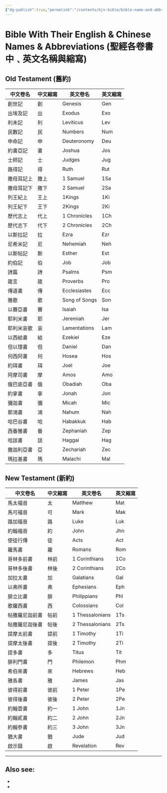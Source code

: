 ```yaml
---
{"dg-publish":true,"permalink":"/contents/kjv-bible/bible-name-and-abbreviations/","noteIcon":"","created":"2025-07-21T16:55:25.052+08:00"}
---
```


# Bible With Their English & Chinese Names & Abbreviations (聖經各卷書中﹑英文名稱與縮寫)

## Old Testament (舊約)

|中文卷名|中文縮寫|英文卷名|英文縮寫|
|---|---|---|---|
|創世記|創|Genesis|Gen|
|出埃及記|出|Exodus|Exo|
|利未記|利|Leviticus|Lev|
|民數記|民|Numbers|Num|
|申命記|申|Deuteronomy|Deu|
|約書亞記|書|Joshua|Jos|
|士師記|士|Judges|Jug|
|路得記|得|Ruth|Rut|
|撒母耳記上|撒上|1 Samuel|1Sa|
|撒母耳記下|撒下|2 Samuel|2Sa|
|列王紀上|王上|1Kings|1Ki|
|列王紀下|王下|2Kings|2Ki|
|歷代志上|代上|1 Chronicles|1Ch|
|歷代志下|代下|2 Chronicles|2Ch|
|以斯拉記|拉|Ezra|Ezr|
|尼希米記|尼|Nehemiah|Neh|
|以斯帖記|斯|Esther|Est|
|約伯記|伯|Job|Job|
|詩篇|詩|Psalms|Psm|
|箴言|箴|Proverbs|Pro|
|傳道書|傳|Ecclesiastes|Ecc|
|雅歌|歌|Song of Songs|Son|
|以賽亞書|賽|Isaiah|Isa|
|耶利米書|耶|Jeremiah|Jer|
|耶利米哀歌|哀|Lamentations|Lam|
|以西結書|結|Ezekiel|Eze|
|但以理書|但|Daniel|Dan|
|何西阿書|何|Hosea|Hos|
|約珥書|珥|Joel|Joe|
|阿摩司書|摩|Amos|Amo|
|俄巴底亞書|俄|Obadiah|Oba|
|約拿書|拿|Jonah|Jon|
|彌迦書|彌|Micah|Mic|
|那鴻書|鴻|Nahum|Nah|
|哈巴谷書|哈|Habakkuk|Hab|
|西番雅書|番|Zephaniah|Zep|
|哈該書|該|Haggai|Hag|
|撒迦利亞書|亞|Zechariah|Zec|
|瑪拉基書|瑪|Malachi|Mal|

## New Testament (新約)

|中文卷名|中文縮寫|英文卷名|英文縮寫|
|---|---|---|---|
|馬太福音|太|Matthew|Mat|
|馬可福音|可|Mark|Mak|
|路加福音|路|Luke|Luk|
|約翰福音|約|John|Jhn|
|使徒行傳|徒|Acts|Act|
|羅馬書|羅|Romans|Rom|
|哥林多前書|林前|1 Corinthians|1Co|
|哥林多後書|林後|2 Corinthians|2Co|
|加拉太書|加|Galatians|Gal|
|以弗所書|弗|Ephesians|Eph|
|腓立比書|腓|Philippians|Phl|
|歌羅西書|西|Colossians|Col|
|帖撒羅尼迦前書|帖前|1 Thessalonians|1Ts|
|帖撒羅尼迦後書|帖後|2 Thessalonians|2Ts|
|提摩太前書|提前|1 Timothy|1Ti|
|提摩太後書|提後|2 Timothy|2Ti|
|提多書|多|Titus|Tit|
|腓利門書|門|Philemon|Phm|
|希伯來書|來|Hebrews|Heb|
|雅各書|雅|James|Jas|
|彼得前書|彼前|1 Peter|1Pe|
|彼得後書|彼後|2 Peter|2Pe|
|約翰壹書|約一|1 John|1Jn|
|約翰貳書|約二|2 John|2Jn|
|約翰參書|約三|3 John|3Jn|
|猶大書|猶|Jude|Jud|
|啟示錄|啟|Revelation|Rev|


<script> var refTagger = { settings: { bibleVersion: 'KJV', tooltipStyle: 'dark' } }; (function(d, t) { var n=d.querySelector('[nonce]'); refTagger.settings.nonce = n && (n.nonce||n.getAttribute('nonce')); var g = d.createElement(t), s = d.getElementsByTagName(t)[0]; g.src = 'https://api.reftagger.com/v2/RefTagger.js'; g.nonce = refTagger.settings.nonce; s.parentNode.insertBefore(g, s); }(document, 'script')); </script>

---
Also see:
- 
- 
- 